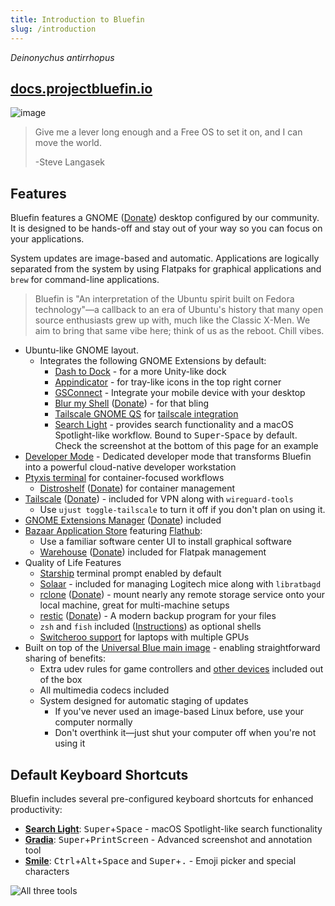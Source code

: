```yaml
---
title: Introduction to Bluefin
slug: /introduction
---
```


_Deinonychus antirrhopus_

## [docs.projectbluefin.io](https://docs.projectbluefin.io)

![image](https://github.com/user-attachments/assets/21208dd6-9ce5-41ba-9c21-d2bb97f7c1e8)

> Give me a lever long enough and a Free OS to set it on, and I can move the world.
>
> -Steve Langasek

## Features

Bluefin features a GNOME ([Donate](https://www.gnome.org/donate/)) desktop configured by our community. It is designed to be hands-off and stay out of your way so you can focus on your applications.

System updates are image-based and automatic. Applications are logically separated from the system by using Flatpaks for graphical applications and `brew` for command-line applications.

> Bluefin is "An interpretation of the Ubuntu spirit built on Fedora technology"—a callback to an era of Ubuntu's history that many open source enthusiasts grew up with, much like the Classic X-Men. We aim to bring that same vibe here; think of us as the reboot. Chill vibes.

- Ubuntu-like GNOME layout.
  - Integrates the following GNOME Extensions by default:
    - [Dash to Dock](https://micheleg.github.io/dash-to-dock/) - for a more Unity-like dock
    - [Appindicator](https://github.com/ubuntu/gnome-shell-extension-appindicator) - for tray-like icons in the top right corner
    - [GSConnect](https://github.com/GSConnect/gnome-shell-extension-gsconnect) - Integrate your mobile device with your desktop
    - [Blur my Shell](https://github.com/aunetx/blur-my-shell) ([Donate](https://github.com/sponsors/aunetx)) - for that bling
    - [Tailscale GNOME QS](https://extensions.gnome.org/extension/6139/tailscale-qs/) for [tailscale integration](https://universal-blue.discourse.group/t/tailscale-vpn/290)
    - [Search Light](https://github.com/icedman/search-light) - provides search functionality and a macOS Spotlight-like workflow. Bound to <kbd>Super</kbd>-<kbd>Space</kbd> by default. Check the screenshot at the bottom of this page for an example
- [Developer Mode](/bluefin-dx) - Dedicated developer mode that transforms Bluefin into a powerful cloud-native developer workstation
- [Ptyxis terminal](https://devsuite.app/ptyxis/) for container-focused workflows
  - [Distroshelf](https://flathub.org/apps/com.ranfdev.DistroShelf) ([Donate](https://github.com/sponsors/ranfdev)) for container management
- [Tailscale](https://tailscale.com) ([Donate](https://github.com/sponsors/tailscale)) - included for VPN along with `wireguard-tools`
  - Use `ujust toggle-tailscale` to turn it off if you don't plan on using it.
- [GNOME Extensions Manager](https://flathub.org/apps/com.mattjakeman.ExtensionManager) ([Donate](https://github.com/sponsors/mjakeman)) included
- [Bazaar Application Store](https://github.com/kolunmi/bazaar) featuring [Flathub](https://flathub.org):
  - Use a familiar software center UI to install graphical software
  - [Warehouse](https://flathub.org/apps/io.github.flattool.Warehouse) ([Donate](https://ko-fi.com/heliguy)) included for Flatpak management
- Quality of Life Features
  - [Starship](https://starship.rs) terminal prompt enabled by default
  - [Solaar](https://github.com/pwr-Solaar/Solaar) - included for managing Logitech mice
    along with `libratbagd`
  - [rclone](https://rclone.org/overview/) ([Donate](https://github.com/sponsors/rclone)) - mount nearly any remote storage service onto your local machine, great for multi-machine setups
  - [restic](https://restic.net/) ([Donate](https://github.com/sponsors/restic)) - A modern backup program for your files
  - `zsh` and `fish` included ([Instructions](/command-line#changing-the-default-terminal-shell)) as optional shells
  - [Switcheroo support](https://man.archlinux.org/man/switcherooctl.1.en?ref=news.itsfoss.com) for laptops with multiple GPUs
- Built on top of the [Universal Blue main image](https://github.com/ublue-os/main) - enabling straightforward sharing of benefits:
  - Extra udev rules for game controllers and [other devices](https://github.com/ublue-os/config) included out of the box
  - All multimedia codecs included
  - System designed for automatic staging of updates
    - If you've never used an image-based Linux before, use your computer normally
    - Don't overthink it—just shut your computer off when you're not using it

## Default Keyboard Shortcuts

Bluefin includes several pre-configured keyboard shortcuts for enhanced productivity:

- **[Search Light](https://extensions.gnome.org/extension/5489/search-light/)**: <kbd>Super</kbd>+<kbd>Space</kbd> - macOS Spotlight-like search functionality
- **[Gradia](https://flathub.org/apps/be.alexandervanhee.gradia)**: <kbd>Super</kbd>+<kbd>PrintScreen</kbd> - Advanced screenshot and annotation tool
- **[Smile](https://flathub.org/apps/it.mijorus.smile)**: <kbd>Ctrl</kbd>+<kbd>Alt</kbd>+<kbd>Space</kbd> and <kbd>Super</kbd>+<kbd>.</kbd> - Emoji picker and special characters

![All three tools](https://github.com/user-attachments/assets/bc70a63f-7bd1-4941-b5c3-c5e6480e90f0)


